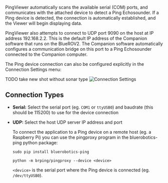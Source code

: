 PingViewer automatically scans the available serial (COM) ports, and communicates with the attached device to detect a Ping Echosounder. If a Ping device is detected, the connection is automatically established, and the Viewer will begin displaying data.

PingViewer also attempts to connect to UDP port 9090 on the host at IP address 192.168.2.2. This is the default IP address of the Companion software that runs on the BlueROV2. The Companion software automatically configures a communication bridge on this port to a Ping Echosounder connected to the Companion computer.

The Ping device connection can also be configured explicitly in the Connection Settings menu:

TODO take new shot without sonar type
![Connection Settings](/ping-viewer/images/viewer/connection-settings.png)

## Connection Types

- **Serial:** Select the serial port (eg. `COM1` or `ttyUSB0`) and baudrate (this should be 115200) to use for the device connection
- **UDP:** Select the host UDP server IP address and port

    To connect the application to a Ping device on a remote host (eg. a Raspberry Pi) you can use the pingproxy program in the bluerobotics-ping python package:

    `sudo pip install bluerobotics-ping`

    `python -m brping/pingproxy --device <device>`

    `<device>` is the serial port where the Ping device is connected (eg. `/dev/ttyUSB0`).
